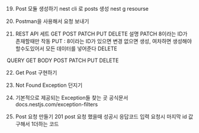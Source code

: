 19. Post 모듈 생성하기
nest cli 로 posts 생성
nest g resourse

20. Postman을 사용해서 요청 보내기

21. REST API 세트
GET POST PATCH PUT DELETE 설명
PATCH 8이라는 ID가 존재할때만 작동
PUT : 8이라는 ID가 있으면 변경 없으면 생성, 여차하면 생성해야할수도있어서 모든 데이터를 넣어준다
DELETE

QUERY GET 
BODY POST PATCH PUT DELETE

22. Get Post 구현하기

24. Not Found Exception 던지기

25. 기본적으로 제공되는 Exception들 찾는 곳
공식문서 docs.nestjs.com/exception-filters

26. Post 요청 만들기
201 post 요청 했을때 성공시 응답코드
입력 요청시 마지막 id 값 구해서 1더하는 코드 